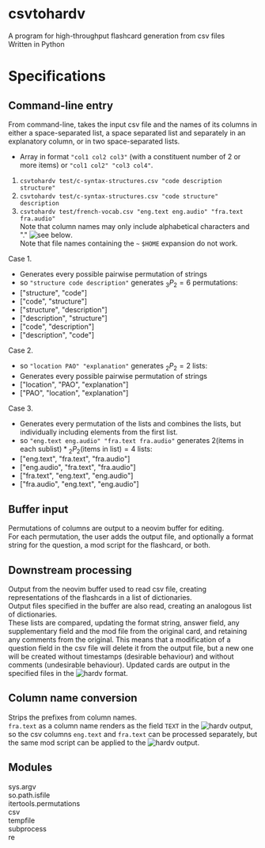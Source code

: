 # csvtohardv

A program for high-throughput flashcard generation from csv files  
Written in Python  

# Specifications

## Command-line entry

From command-line, takes the input csv file and the names of its columns in either a space-separated list, a space separated list and separately in an explanatory column, or in two space-separated lists.  
- Array in format `"col1 col2 col3"` (with a constituent number of 2 or more items) or `"col1 col2" "col3 col4"`.  
1. `csvtohardv test/c-syntax-structures.csv "code description structure"`  
2. `csvtohardv test/c-syntax-structures.csv "code structure" description`  
3. `csvtohardv test/french-vocab.csv "eng.text eng.audio" "fra.text fra.audio"`  
Note that column names may only include alphabetical characters and "." ![see below](#column-name-conversion).  
Note that file names containing the `~` `$HOME` expansion do not work.

Case 1.  
  - Generates every possible pairwise permutation of strings  
  - so `"structure code description"` generates ${}_3 P_2 = 6$ permutations:  
  - ["structure", "code"]  
  - ["code", "structure"]  
  - ["structure", "description"]  
  - ["description", "structure"]  
  - ["code", "description"]  
  - ["description", "code"]  

Case 2.  
  - so `"location PAO" "explanation"` generates ${}_{2} P_{2} = 2$ lists:  
  - Generates every possible pairwise permutation of strings  
  - ["location", "PAO", "explanation"]  
  - ["PAO", "location", "explanation"]  

Case 3.  
  - Generates every permutation of the lists and combines the lists, but individually including elements from the first list.  
  - so `"eng.text eng.audio" "fra.text fra.audio"` generates $2 \text{(items in each sublist)} * {}_{2} P_{2} \text{(items in list)} = 4$ lists:  
  - ["eng.text", "fra.text", "fra.audio"]  
  - ["eng.audio", "fra.text", "fra.audio"]  
  - ["fra.text", "eng.text", "eng.audio"]  
  - ["fra.audio", "eng.text", "eng.audio"]  

## Buffer input

Permutations of columns are output to a neovim buffer for editing.  
For each permutation, the user adds the output file, and optionally a format string for the question, a mod script for the flashcard, or both.  

## Downstream processing

Output from the neovim buffer used to read csv file, creating representations of the flashcards in a list of dictionaries.  
Output files specified in the buffer are also read, creating an analogous list of dictionaries.  
These lists are compared, updating the format string, answer field, any supplementary field and the mod file from the original card, and retaining any comments from the original. This means that a modification of a question field in the csv file will delete it from the output file, but a new one will be created without timestamps (desirable behaviour) and without comments (undesirable behaviour).
Updated cards are output in the specified files in the ![hardv](https://github.com/donyx/hardv) format.  

## Column name conversion

Strips the prefixes from column names.  
`fra.text` as a column name renders as the field `TEXT` in the ![hardv](https://github.com/donyx/hardv) output, so the csv columns `eng.text` and `fra.text` can be processed separately, but the same mod script can be applied to the ![hardv](https://github.com/donyx/hardv) output.  

## Modules

sys.argv  
so.path.isfile  
itertools.permutations  
csv  
tempfile  
subprocess  
re  
